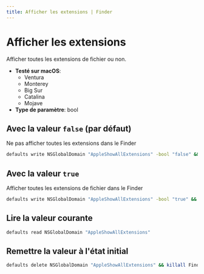 ```yaml
---
title: Afficher les extensions | Finder
---
```


# Afficher les extensions

Afficher toutes les extensions de fichier ou non.

<!-- break lists -->

- **Testé sur macOS**:
  - Ventura
  - Monterey
  - Big Sur
  - Catalina
  - Mojave
- **Type de paramètre**: bool

## Avec la valeur `false` (par défaut)

Ne pas afficher toutes les extensions dans le Finder

```bash
defaults write NSGlobalDomain "AppleShowAllExtensions" -bool "false" && killall Finder
```

## Avec la valeur `true`

Afficher toutes les extensions de fichier dans le Finder

```bash
defaults write NSGlobalDomain "AppleShowAllExtensions" -bool "true" && killall Finder
```

## Lire la valeur courante

```bash
defaults read NSGlobalDomain "AppleShowAllExtensions"
```

## Remettre la valeur à l'état initial

```bash
defaults delete NSGlobalDomain "AppleShowAllExtensions" && killall Finder
```
